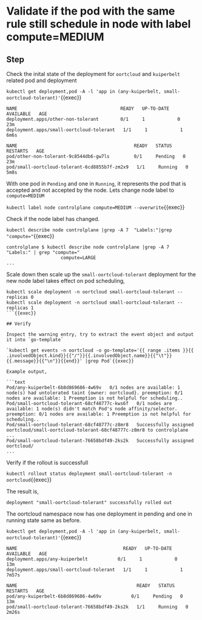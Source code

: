 # Validate if the pod with the same rule still schedule in node with label compute=MEDIUM

## Step

Check the inital state of the deployment for `oortcloud` and `kuiperbelt` related pod and deployment

`kubectl get deployment,pod -A -l 'app in (any-kuiperbelt, small-oortcloud-tolerant)'`{{exec}}

```text
NAME                                      READY   UP-TO-DATE   AVAILABLE   AGE
deployment.apps/other-non-tolerant        0/1     1            0           23m
deployment.apps/small-oortcloud-tolerant   1/1     1            1           6m6s

NAME                                           READY   STATUS    RESTARTS   AGE
pod/other-non-tolerant-9c8544db6-gw7ls         0/1     Pending   0          23m
pod/small-oortcloud-tolerant-6cd8855b7f-zm2x9   1/1     Running   0          5m8s
```

With one pod in `Pending` and one in `Running`, it represents the pod that is accepted and not accepted by the node. Lets change node label to `compute=MEDIUM`

`kubectl label node controlplane compute=MEDIUM --overwrite`{{exec}}

Check if the node label has changed.

`kubectl describe node controlplane |grep -A 7  "Labels:"|grep "compute="`{{exec}}

```text
controlplane $ kubectl describe node controlplane |grep -A 7  "Labels:" | grep "compute="
                    compute=LARGE
...
```

Scale down then scale up the `small-oortcloud-tolerant` deployment for the new node label takes effect on pod scheduling,

```
kubectl scale deployment -n oortcloud small-oortcloud-tolerant --replicas 0
kubectl scale deployment -n oortcloud small-oortcloud-tolerant --replicas 1
```{{exec}}

## Verify

Inspect the warning entry, try to extract the event object and output it into `go-template`

`kubectl get events -n oortcloud -o go-template='{{ range .items }}{{ .involvedObject.kind}}{{"/"}}{{.involvedObject.name}}{{"\t"}}{{.message}}{{"\n"}}{{end}}' |grep Pod`{{exec}}

Example output,

```text
Pod/any-kuiperbelt-6b8d869686-4w69v   0/1 nodes are available: 1 node(s) had untolerated taint {owner: oortcloud}. preemption: 0/1 nodes are available: 1 Preemption is not helpful for scheduling..
Pod/small-oortcloud-tolerant-68cf48777c-kws6f   0/1 nodes are available: 1 node(s) didn't match Pod's node affinity/selector. preemption: 0/1 nodes are available: 1 Preemption is not helpful for scheduling..
Pod/small-oortcloud-tolerant-68cf48777c-z8mr8   Successfully assigned oortcloud/small-oortcloud-tolerant-68cf48777c-z8mr8 to controlplane
...
Pod/small-oortcloud-tolerant-76658bdf49-2ks2k   Successfully assigned oortcloud/
...
```

Verify if the rollout is successfull

`kubectl rollout status deployment small-oortcloud-tolerant -n oortcloud`{{exec}}

The result is,

```text
deployment "small-oortcloud-tolerant" successfully rolled out
```

The oortcloud namespace now has one deployment in pending and one in running state same as before.

`kubectl get deployment,pod -A -l 'app in (any-kuiperbelt, small-oortcloud-tolerant)'`{{exec}}

```text
NAME                                       READY   UP-TO-DATE   AVAILABLE   AGE
deployment.apps/any-kuiperbelt           0/1     1            0           13m
deployment.apps/small-oortcloud-tolerant   1/1     1            1           7m57s

NAME                                            READY   STATUS    RESTARTS   AGE
pod/any-kuiperbelt-6b8d869686-4w69v           0/1     Pending   0          13m
pod/small-oortcloud-tolerant-76658bdf49-2ks2k   1/1     Running   0          2m26s
```
